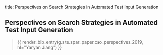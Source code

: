 title: Perspectives on Search Strategies in Automated Test Input Generation

## Perspectives on Search Strategies in Automated Test Input Generation

> {{ render_bib_entry(g.site.spar_paper.cao_perspectives_2019, hl="Yanyan Jiang") }}
